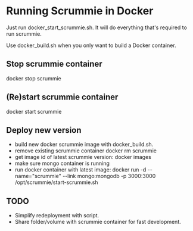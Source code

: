 # Running Scrummie in Docker

Just run docker_start_scrummie.sh. It will do everything that's required to run scrummie.

Use docker_build.sh when you only want to build a Docker container.

## Stop scrummie container
docker stop scrummie

## (Re)start scrummie container
docker start scrummie

## Deploy new version
- build new docker scrummie image with docker_build.sh.
- remove existing scrummie container 
	docker rm scrummie
- get image id of latest scrummie version: 
	docker images
- make sure mongo container is running
- run docker container with latest image: 
	docker run -d --name="scrummie" --link mongo:mongodb -p 3000:3000 <scrummie-image-id> /opt/scrummie/start-scrummie.sh

## TODO
* Simplify redeployment with script.
* Share folder/volume with scrummie container for fast development.